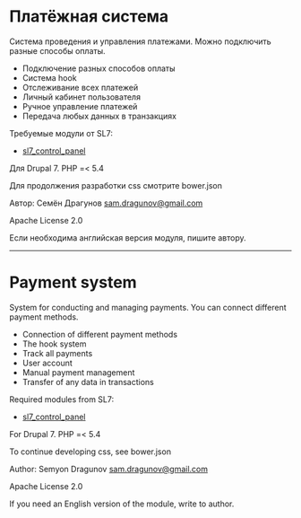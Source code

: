 # Платёжная система

Система проведения и управления платежами. Можно подключить разные способы оплаты.

* Подключение разных способов оплаты
* Система hook
* Отслеживание всех платежей
* Личный кабинет пользователя
* Ручное управление платежей
* Передача любых данных в транзакциях

Требуемые модули от SL7:
* [sl7_control_panel](https://github.com/SemyonDragunov/sl7_control_panel)

Для Drupal 7. PHP =< 5.4

Для продолжения разработки css смотрите bower.json

Автор: Семён Драгунов [sam.dragunov@gmail.com](sam.dragunov@gmail.com)

Apache License 2.0

Если необходима английская версия модуля, пишите автору.

***
# Payment system

System for conducting and managing payments. You can connect different payment methods.

* Connection of different payment methods
* The hook system
* Track all payments
* User account
* Manual payment management
* Transfer of any data in transactions

Required modules from SL7:
* [sl7_control_panel](https://github.com/SemyonDragunov/sl7_control_panel)

For Drupal 7. PHP =< 5.4

To continue developing css, see bower.json

Author: Semyon Dragunov [sam.dragunov@gmail.com](sam.dragunov@gmail.com)

Apache License 2.0

If you need an English version of the module, write to author.